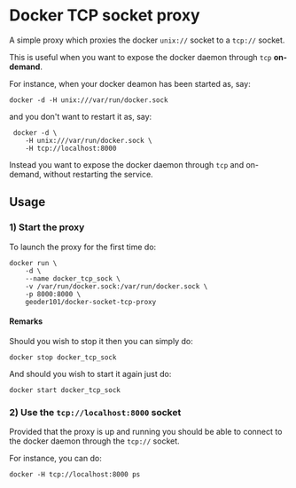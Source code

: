 # Docker TCP socket proxy

A simple proxy which proxies the docker `unix://` socket
to a `tcp://` socket.

This is useful when you want to expose the docker daemon
through `tcp` **on-demand**.

For instance, when your docker deamon has been started as, say:

    docker -d -H unix:///var/run/docker.sock

and you don't want to restart it as, say:

     docker -d \
        -H unix:///var/run/docker.sock \
        -H tcp://localhost:8000

Instead you want to expose the docker daemon through `tcp`
and on-demand, without restarting the service.

## Usage

### 1) Start the proxy

To launch the proxy for the first time do:

    docker run \
        -d \
        --name docker_tcp_sock \
        -v /var/run/docker.sock:/var/run/docker.sock \
        -p 8000:8000 \
        geoder101/docker-socket-tcp-proxy

#### Remarks

Should you wish to stop it then you can simply do:

    docker stop docker_tcp_sock

And should you wish to start it again just do:

    docker start docker_tcp_sock

### 2) Use the `tcp://localhost:8000`  socket

Provided that the proxy is up and running
you should be able to connect to the docker daemon
through the `tcp://` socket.

For instance, you can do:

    docker -H tcp://localhost:8000 ps
